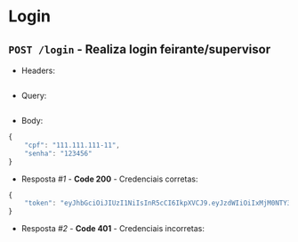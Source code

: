 # Login

## ```POST /login``` - Realiza login feirante/supervisor
 - Headers: 
```
```
- Query:
```
```
- Body:
```javascript
{
	"cpf": "111.111.111-11",
	"senha": "123456"
}
```
- Resposta *#1* - **Code 200** - Credenciais corretas:
```javascript
{
	"token": "eyJhbGciOiJIUzI1NiIsInR5cCI6IkpXVCJ9.eyJzdWIiOiIxMjM0NTY3ODkwIiwibmFtZSI6IkpvaG4gRG9lIiwiaWF0IjoxNTE2MjM5MDIyfQ.SflKxwRJSMeKKF2QT4fwpMeJf36POk6yJV_adQssw5c"
}
```
- Resposta *#2* - **Code 401** - Credenciais incorretas:
```javascript
```